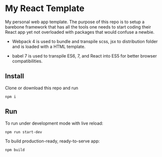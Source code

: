 # My React Template

My personal web app template. The purpose of this repo is to setup a barebone framework that has all the tools one needs to start coding their React app yet not overloaded with packages that would confuse a newbie.

- Webpack 4 is used to bundle and transpile scss, jsx to distribution folder and is loaded with a HTML template.

- babel 7 is used to transpile ES6, 7, and React into ES5 for better browser compatibilities.

## Install

Clone or download this repo and run

```console
npm i
```

## Run

To run under development mode with live reload:

```console
npm run start-dev
```

To build production-ready, ready-to-serve app:

```console
npm build
```
